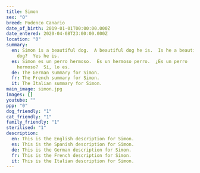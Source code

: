 ```yaml
---
title: Simon
sex: "0"
breed: Podenco Canario
date_of_birth: 2019-01-01T00:00:00.000Z
date_entered: 2020-04-08T23:00:00.000Z
location: "0"
summary:
  en: Simon is a beautiful dog.  A beautiful dog he is.  Is he a beautiful
    dog?  Yes he is.
  es: Simon es un perro hermoso.  Es un hermoso perro.  ¿Es un perro
    hermoso?  Sí, lo es.
  de: The German summary for Simon. 
  fr: The French summary for Simon. 
  it: The Italian summary for Simon. 
main_image: simon.jpg 
images: []
youtube: ""
ppp: "0"
dog_friendly: "1"
cat_friendly: "1"
family_friendly: "1"
sterilised: "1"
description:
  en: This is the English description for Simon.
  es: This is the Spanish description for Simon.
  de: This is the German description for Simon.
  fr: This is the French description for Simon.
  it: This is the Italian description for Simon.
---
```

